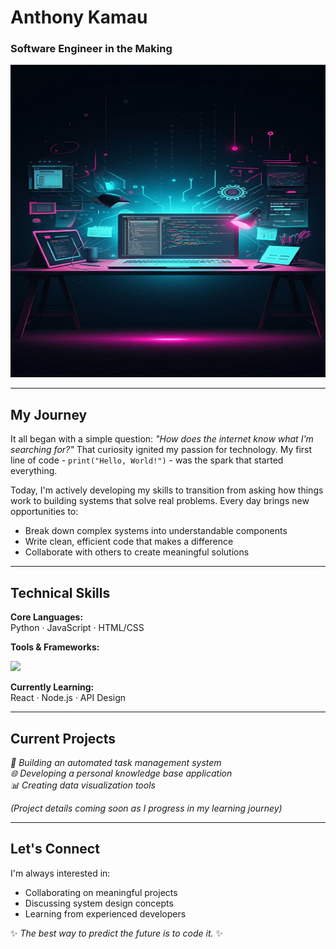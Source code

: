 # Anthony Kamau  
### Software Engineer in the Making  


<img src="./assets/code.jpg" alt="Description" width="2500" height="500">

---

## My Journey  

It all began with a simple question: *"How does the internet know what I'm searching for?"* That curiosity ignited my passion for technology. My first line of code - `print("Hello, World!")` - was the spark that started everything.  

Today, I'm actively developing my skills to transition from asking how things work to building systems that solve real problems. Every day brings new opportunities to:  
- Break down complex systems into understandable components  
- Write clean, efficient code that makes a difference  
- Collaborate with others to create meaningful solutions  

---

## Technical Skills  

**Core Languages:**  
Python · JavaScript · HTML/CSS  

**Tools & Frameworks:**  


<p align="left">
  <img src="https://skillicons.dev/icons?i=html,css,python,django,git,github,linux,vscode" />
</p> 

**Currently Learning:**  
React · Node.js · API Design  

---

## Current Projects  

*🔧 Building an automated task management system*  
*🌐 Developing a personal knowledge base application*  
*📊 Creating data visualization tools*  

*(Project details coming soon as I progress in my learning journey)*  

---


## Let's Connect  

I'm always interested in:  
- Collaborating on meaningful projects  
- Discussing system design concepts  
- Learning from experienced developers  

✨ *The best way to predict the future is to code it.* ✨
